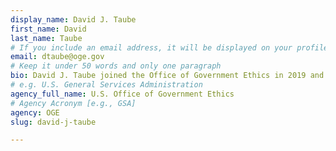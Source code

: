 ```yaml
---
display_name: David J. Taube
first_name: David
last_name: Taube
# If you include an email address, it will be displayed on your profile page
email: dtaube@oge.gov
# Keep it under 50 words and only one paragraph
bio: David J. Taube joined the Office of Government Ethics in 2019 and serves as an Associate Counsel in the Ethics Law and Policy Branch.  He previously practiced ethics and general government law in the IRS Office of Chief Counsel and the National Geospatial-Intelligence Agency Office of General Counsel.  Before joining these agencies, David worked for three United States courts of appeals as a law clerk and staff attorney. David graduated from Amherst College and the Georgetown University Law Center.
# e.g. U.S. General Services Administration
agency_full_name: U.S. Office of Government Ethics
# Agency Acronym [e.g., GSA]
agency: OGE
slug: david-j-taube

---
```

